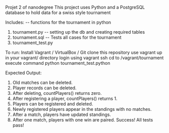 
Projet 2 of nanodegree
This project uses Python and a PostgreSQL database to hold data 
for a swiss style tournament

Includes:
-- functions for the tournament in python
1.	tournament.py 
-- 	setting up the db and creating required tables
2.	tournament.sql 
-- Tests all cases for the tournament
3. tournament_test.py 

To run:
	Install Vagrant / VirtualBox / Git
	clone this repository 
	use vagrant up in your vagrant/ directory
	login using vagrant ssh
	cd to /vagrant/tournament
	execute command python tournament_test.python

Expected Output:
1. Old matches can be deleted.
2. Player records can be deleted.
3. After deleting, countPlayers() returns zero.
4. After registering a player, countPlayers() returns 1.
5. Players can be registered and deleted.
6. Newly registered players appear in the standings with no matches.
7. After a match, players have updated standings.
8. After one match, players with one win are paired.
Success!  All tests pass!
	
